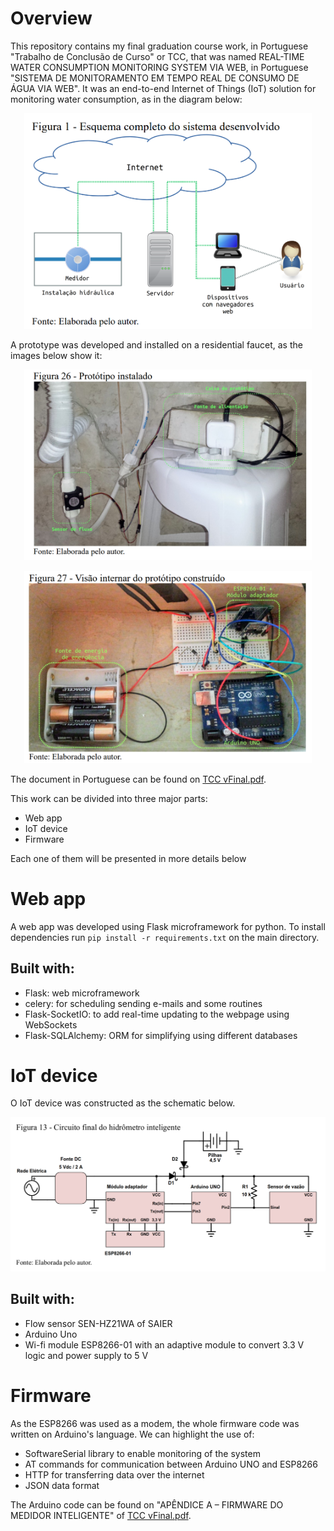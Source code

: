 # Overview

This repository contains my final graduation course work, in Portuguese "Trabalho de Conclusão de Curso" or TCC, that was named REAL-TIME WATER CONSUMPTION MONITORING SYSTEM VIA WEB, in Portuguese "SISTEMA DE MONITORAMENTO EM TEMPO REAL DE CONSUMO DE ÁGUA VIA WEB". It was an end-to-end Internet of Things (IoT) solution for monitoring water consumption, as in the diagram below: 

<p align="center">
  <img width="460" src="https://raw.githubusercontent.com/RomuloDrumond/TCC-iot-agua/master/images/system.png">
</p>


A prototype was developed and installed on a residential faucet, as the images below show it:

<p align="center">
  <img width="460" src="https://raw.githubusercontent.com/RomuloDrumond/TCC-iot-agua/master/images/prototype01.png">
</p>

<p align="center">
  <img width="460" src="https://raw.githubusercontent.com/RomuloDrumond/TCC-iot-agua/master/images/prototype02.png">
</p>

The document in Portuguese can be found on [TCC vFinal.pdf](https://github.com/RomuloDrumond/TCC-iot-agua/raw/master/TCC%20vFinal.pdf).

This work can be divided into three major parts:

* Web app
* IoT device
* Firmware

Each one of them will be presented in more details below

# Web app

A web app was developed using Flask microframework for python. To install dependencies run `pip install -r requirements.txt` on the main directory.

## Built with:

* Flask: web microframework
* celery: for scheduling sending e-mails and some routines
* Flask-SocketIO: to add real-time updating to the webpage using WebSockets
* Flask-SQLAlchemy: ORM for simplifying using different databases


# IoT device
O IoT device was constructed as the schematic below.

<p align="center">
  <img width="600" src="https://raw.githubusercontent.com/RomuloDrumond/TCC-iot-agua/master/images/iot_device.png">
</p>

## Built with:

* Flow sensor SEN-HZ21WA of SAIER
* Arduino Uno
* Wi-fi module ESP8266-01 with an adaptive module to convert 3.3 V logic and power supply to 5 V


# Firmware
As the ESP8266 was used as a modem, the whole firmware code was written on Arduino's language. We can highlight the use of:

* SoftwareSerial library to enable monitoring of the system
* AT commands for communication between Arduino UNO and ESP8266
* HTTP for transferring data over the internet
* JSON data format

The Arduino code can be found on "APÊNDICE A – FIRMWARE DO MEDIDOR INTELIGENTE" of [TCC vFinal.pdf](https://github.com/RomuloDrumond/TCC-iot-agua/raw/master/TCC%20vFinal.pdf).
